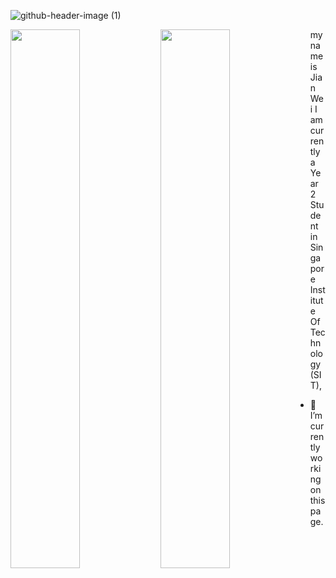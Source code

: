 ![github-header-image (1)](https://user-images.githubusercontent.com/91450271/182078806-410cef7f-ed5a-436b-835c-f1e4024bff3e.png)


<img align="left" width="47%" src="https://github-readme-stats.vercel.app/api?username=jianweiiii&show_icons=true&theme=radical" />

<img align="left" width="47%" src="https://github-readme-stats.vercel.app/api/top-langs/?username=jianweiiii&layout=compact)](https://github.com/anuraghazra/github-readme-stats" />




my name is Jian Wei
I am currently a Year 2 Student in Singapore Institute Of Technology (SIT), 

- 🔭 I’m currently working on this page. 
